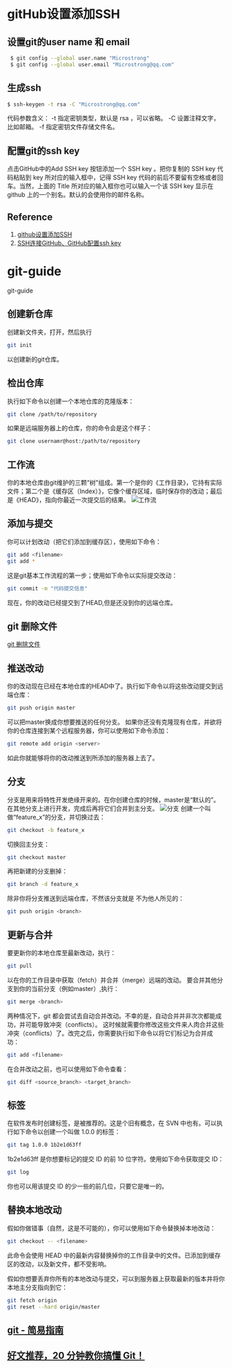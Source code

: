 ﻿# gitHub设置添加SSH

## 设置git的user name 和 email
```bash
 $ git config --global user.name "Microstrong"
 $ git config --global user.email "Microstrong@qq.com"
```
## 生成ssh
```bash
$ ssh-keygen -t rsa -C "Microstrong@qq.com"
```
代码参数含义：
-t 指定密钥类型，默认是 rsa ，可以省略。
-C 设置注释文字，比如邮箱。
-f 指定密钥文件存储文件名。

## 配置git的ssh key
点击GitHub中的Add SSH key 按钮添加一个 SSH key 。把你复制的 SSH key 代码粘贴到 key 所对应的输入框中，记得 SSH key 代码的前后不要留有空格或者回车。当然，上面的 Title 所对应的输入框你也可以输入一个该 SSH key 显示在 github 上的一个别名。默认的会使用你的邮件名称。

## Reference
1. [github设置添加SSH](https://www.cnblogs.com/ayseeing/p/3572582.html)
2. [SSH连接GitHub、GitHub配置ssh key](https://blog.csdn.net/u012373815/article/details/53575362)

# git-guide
git-guide

## 创建新仓库
创建新文件夹，打开，然后执行
```bash 
git init
```
以创建新的git仓库。

## 检出仓库
执行如下命令以创建一个本地仓库的克隆版本：
```bash
git clone /path/to/repository
```
如果是远端服务器上的仓库，你的命令会是这个样子：
```bash 
git clone usernamr@host:/path/to/repository
```

## 工作流
你的本地仓库由git维护的三颗“树”组成。第一个是你的《工作目录》，它持有实际文件；第二个是《缓存区（Index）》，它像个缓存区域，临时保存你的改动；最后是《HEAD》，指向你最近一次提交后的结果。
![工作流](https://github.com/Microstrong0305/git-guide/blob/master/workflow.png)

## 添加与提交
你可以计划改动（把它们添加到缓存区），使用如下命令：
```bash
git add <filename>
git add *
```
这是git基本工作流程的第一步；使用如下命令以实际提交改动：
```bash
git commit -m "代码提交信息"
```
现在，你的改动已经提交到了HEAD,但是还没到你的远端仓库。

## git 删除文件
[git 删除文件](https://www.jianshu.com/p/c3ff8f0da85e)

## 推送改动
你的改动现在已经在本地仓库的HEAD中了。执行如下命令以将这些改动提交到远端仓库：
```bash
git push origin master
```
可以把master换成你想要推送的任何分支。
如果你还没有克隆现有仓库，并欲将你的仓库连接到某个远程服务器，你可以使用如下命令添加：
```bash
git remote add origin <server>
```
如此你就能够将你的改动推送到所添加的服务器上去了。

## 分支
分支是用来将特性开发绝缘开来的。在你创建仓库的时候，master是“默认的”。在其他分支上进行开发，完成后再将它们合并到主分支。
![分支](https://github.com/Microstrong0305/git-guide/blob/master/branch.png)
创建一个叫做“feature_x”的分支，并切换过去：
```bash
git checkout -b feature_x
```
切换回主分支：
```bash
git checkout master
```
再把新建的分支删掉：
```bash
git branch -d feature_x
```
除非你将分支推送到远端仓库，不然该分支就是 不为他人所见的：
```bash
git push origin <branch>
```

## 更新与合并
要更新你的本地仓库至最新改动，执行：
```bash
git pull
```
以在你的工作目录中获取（fetch）并合并（merge）远端的改动。
要合并其他分支到你的当前分支（例如master）,执行：
```bash
git merge <branch>
```
两种情况下，git 都会尝试去自动合并改动。不幸的是，自动合并并非次次都能成功，并可能导致冲突（conflicts）。 这时候就需要你修改这些文件来人肉合并这些冲突（conflicts）了。改完之后，你需要执行如下命令以将它们标记为合并成功：
```bash
git add <filename>
```
在合并改动之前，也可以使用如下命令查看：
```bash
git diff <source_branch> <target_branch>
```

## 标签
在软件发布时创建标签，是被推荐的。这是个旧有概念，在 SVN 中也有。可以执行如下命令以创建一个叫做 1.0.0 的标签：
```bash
git tag 1.0.0 1b2e1d63ff
```
1b2e1d63ff 是你想要标记的提交 ID 的前 10 位字符。使用如下命令获取提交 ID：
```bash
git log
```
你也可以用该提交 ID 的少一些的前几位，只要它是唯一的。

## 替换本地改动
假如你做错事（自然，这是不可能的），你可以使用如下命令替换掉本地改动：
```bash
git checkout -- <filename>
```
此命令会使用 HEAD 中的最新内容替换掉你的工作目录中的文件。已添加到缓存区的改动，以及新文件，都不受影响。

假如你想要丢弃你所有的本地改动与提交，可以到服务器上获取最新的版本并将你本地主分支指向到它：
```bash
git fetch origin
git reset --hard origin/master
```
## [git - 简易指南](http://www.bootcss.com/p/git-guide/)
## [好文推荐，20 分钟教你搞懂 Git！](https://mp.weixin.qq.com/s/q8k4LYPfJVF3NFwul2wRpg)